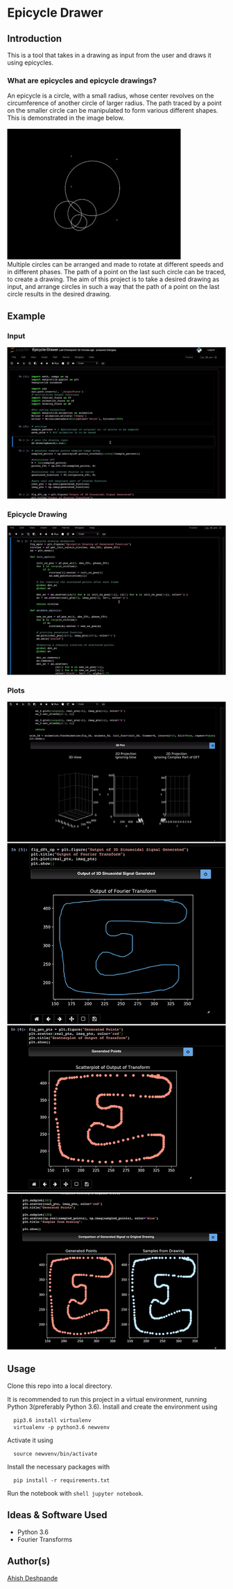 # Epicycle Drawer

## Introduction
This is a tool that takes in a drawing as input from the user and draws it using epicycles.
### What are epicycles and epicycle drawings?
An epicycle is a circle, with a small radius, whose center revolves on the circumference of another circle of larger radius. The path traced by a point on the smaller circle can be manipulated to form various different shapes. This is demonstrated in the image below.
<br><br>
![epicycle-gif](img/epicycles.gif)
<br>
Multiple circles can be arranged and made to rotate at different speeds and in different phases. The path of a point on the last such circle can be traced, to create a drawing. The aim of this project is to take a desired drawing as input, and arrange circles in such a way that the path of a point on the last circle results in the desired drawing.

## Example

### Input
![drawing-input](img/drawing-input.gif)
### Epicycle Drawing
![epicycle-drawing](img/epicycle-drawing.gif)
### Plots
![3d-epicycle](img/epicycle-3d.gif)
![plot-1](img/plot-1.png)
![plot-2](img/plot-2.png)
![plot-3](img/plot-3.png)


## Usage

Clone this repo into a local directory.

It is recommended to run this project in a virtual environment, running Python 3(preferably Python 3.6).
Install and create the environment using
```shell
  pip3.6 install virtualenv
  virtualenv -p python3.6 newvenv
```
Activate it using
```shell
  source newvenv/bin/activate
```
Install the necessary packages with
```shell
  pip install -r requirements.txt
```
Run the notebook with ```shell jupyter notebook```.

## Ideas & Software Used
* Python 3.6
* Fourier Transforms

## Author(s)
[Ahish Deshpande](https://github.com/Ahish9009)
